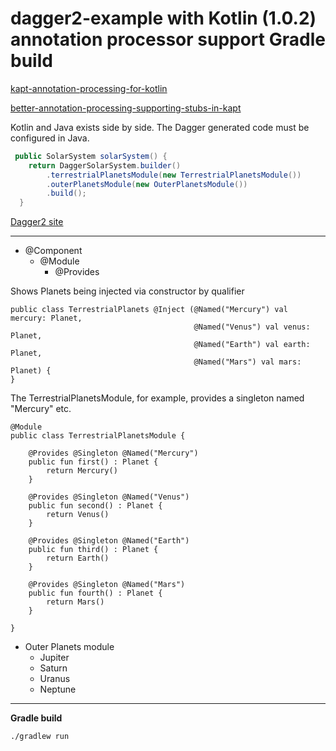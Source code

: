 dagger2-example with Kotlin (1.0.2) annotation processor support Gradle build
=================================

[kapt-annotation-processing-for-kotlin](http://blog.jetbrains.com/kotlin/2015/05/kapt-annotation-processing-for-kotlin)

[better-annotation-processing-supporting-stubs-in-kapt](http://blog.jetbrains.com/kotlin/2015/06/better-annotation-processing-supporting-stubs-in-kapt)

Kotlin and Java exists side by side. The Dagger generated code must be configured in Java.

~~~java
 public SolarSystem solarSystem() {
    return DaggerSolarSystem.builder()
        .terrestrialPlanetsModule(new TerrestrialPlanetsModule())
        .outerPlanetsModule(new OuterPlanetsModule())
        .build();
  }
~~~

[Dagger2 site ](http://google.github.io/dagger/)

---

* @Component
  * @Module
    * @Provides

Shows Planets being injected via constructor by qualifier

~~~
public class TerrestrialPlanets @Inject (@Named("Mercury") val mercury: Planet,
                                         @Named("Venus") val venus: Planet,
                                         @Named("Earth") val earth: Planet,
                                         @Named("Mars") val mars: Planet) {
}
~~~

The TerrestrialPlanetsModule, for example, provides a singleton named "Mercury" etc.

~~~
@Module
public class TerrestrialPlanetsModule {

    @Provides @Singleton @Named("Mercury")
    public fun first() : Planet {
        return Mercury()
    }

    @Provides @Singleton @Named("Venus")
    public fun second() : Planet {
        return Venus()
    }

    @Provides @Singleton @Named("Earth")
    public fun third() : Planet {
        return Earth()
    }

    @Provides @Singleton @Named("Mars")
    public fun fourth() : Planet {
        return Mars()
    }

}
~~~

* Outer Planets module
  * Jupiter
  * Saturn
  * Uranus
  * Neptune

---

**Gradle build**

~~~
./gradlew run
~~~
